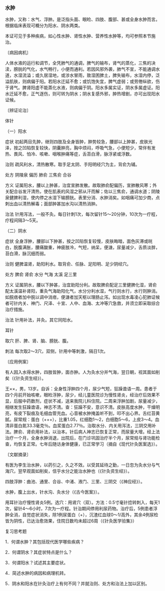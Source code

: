 ### 水肿

水肿，又称：水气、浮肿。是泛指头面、眼睑、四肢、腹部、甚或全身水肿而言。根据临床表现可概分为阳水、阴水两类。

本证可见于多种疾病，如心性水肿、肾性水肿、营养性水肿等，均可参照本节施治。

〔病因病机〕

人体水液的运行和调节，全凭肺气的通调，脾气的输布，肾气的蒸化，三焦的决渎，膀胱的气化，水气畅行，小便而通利。若因风邪外袭，肺气不宣，不能通调水道，水湿流溢；或久居湿地，或涉水冒雨，致湿困脾土，脾失输布，水湿内停，泛溢肌肤，则病偏于阳。若阳水迁延不愈；或饥饱失宜，脾气虚弱；或劳倦纵欲，伤于肾气。脾肾阳虚不能蒸化水液，则病偏于阴。阳水多属实证，阴水多属虚证。阳水迁延不愈，正气逐伤，则可转为阴水；阴水复感外邪，肿热增剧，亦可出现阳水证候。

〔辨证论治〕

体针

（一）阳水

症状  初起两目先肿，继则四肢及全身皆肿，肿势较急，腰部以上肿甚，皮肤光泽，按之凹陷恢复较快，阴囊肿亮，胸中烦闷，呼吸气急，小便短少，常伴有发热、畏风、怕冷、咳嗽、咽喉肿痛等症，舌苔白滑，脉浮紧或浮数。

治则  疏风利水，清热散寒。取手足太阴、手阳明经穴为主，背俞为辅。

处方  阴陵泉  偏历  肺俞  三焦俞  合谷

方义  证属阳水，腰以上肿甚，治宜宣肺发散。故取肺俞配偏历，宣肺散风寒；外关配合谷发汗清热，使在肌表的风湿之邪从汗而解；佐以三焦俞，通调水道；阴陵泉健脾利湿，使内停之水湿下输膀胱。表里分消、水肿消矣。如咽痛可加少商，点刺出血以清热解毒；面部肿甚加水沟以清热消肿。

治法  针用泻法，一般不灸。每日针刺1次，每次留针15～20分钟，10次为一疗程，疗程间隔3～5天。

（二）阴水

症状  全身浮肿，腰部以下肿甚，按之凹陷恢复较慢，皮肤晦暗，面色灰滞或㿠白，脘腹满胀，腰痛酸重，神疲肢冷，气短，纳呆，便溏，尿量减少，舌质淡胖，苔白滑，脉沉细而弱。

治则  健脾温肾，助阳利水。取背俞、任脉、足阳明、足少阴经穴。

处方  脾俞  肾俞  水分  气海  太溪  足三里

方义  证属阴水，腰以下肿甚，治宜助阳分利。故取脾俞配足三里健脾化湿，肾俞配太溪温补肾阳，重灸气海助阳化气，水分分利水湿，气行则水行，水行则肿消。如脘痞者加中脘以调中消痞，便溏者加天枢以理肠止泻。如出现水毒凌心犯肺证候者可针内关、神门、尺泽、十宣、人中、血海、太冲等穴急救，并须立即采取综合治疗措施。

治法  针用补法，并灸。其它同阳水。

耳针

取穴  肝、脾、肾、脑、膀胱、腹。

刺法  每次取2～3穴，双侧，针用中等刺激，隔日1次。

〔应用例案〕

有人因入水得水肿，四肢皆肿，面亦肿。人为灸水分并气海，翌日朝，视其面如削矣（《针灸资生经》）。

王××，男，13岁。自诉：全身性浮肿四个月，尿少气短，狂躁谵语一周。患者于四个月前开始咳嗽，眼睑浮肿，尿少，经儿童医院诊为慢性肾炎，经治疗后效果不显，后服中药数剂，症状不减，送来我院儿科住院。二周来浮肿加剧，尿量减少，相继发生狂躁谵语，神志不清。查：狂躁不安，意识不清。皮肤高度水肿，干燥明亮，有皮下裂痕及毛细血管充血。心音被水肿掩盖听不到，叩不出心界。舌红苔黄腻。尿常规：蛋白（+++），比重1.05，红细胞1～2，白细胞5～6，上皮3～4。血清非蛋白氮33.3毫克％。血浆蛋白2.77％。治取水分、内关用泻法，三阴交用补法。脾俞、肾俞用补法，以治本。针后病人神志已恢复正常，而尿量大增。经上法治疗一个月，全身水肿消退，出院后，在门诊巩固治疗半个月，尿常规与肾功能检查，均恢复正常。七年后随访身体健康，已正常学习（摘自《现代针灸医案选》）。

〔文献摘录〕

有医为李生治水肿，以药引之，久之不效。以受其延待之勤，一日忽为灸水分与气海穴，翌早观面如削矣，信乎水分之能治水肿也（《针灸资生经》）。

四肢浮肿：曲池、通里、合谷、中渚、液门、三里、三阴交（《神应经》）。

水肿，腹上出水，针水沟、灸水分（《古今医案》）。

用耳针治疗慢性肾炎5例。选穴：用肾穴（双）。方法：0.5寸毫针捻转刺入，每天1次，留针4～6小时，7次为一疗程。针治期间停用利尿药物。治疗后，5例患者浮肿全消，自觉症状消失，除1例尿蛋白（+），沉渣红血球0～1/高外，其余4例尿检皆为阴性，已达治愈效果，住院日数均未超过6周（《针灸医学验集》）

复习思考题

1．何谓水肿？其包括现代医学哪些疾病？

2．何谓阴水？其症状特点是什么？

3．何谓阳水？试述其主要症状。

4．简述水肿的病因和病理机转。

5．阴水和阳水在针灸治疗上有何不同？并就治则、处方和治法上加以区别。

 
